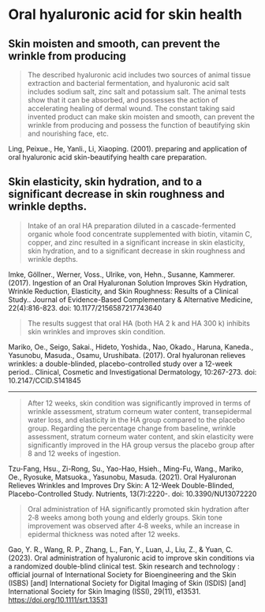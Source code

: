 # Oral hyaluronic acid for skin health

## Skin moisten and smooth, can prevent the wrinkle from producing
> The described hyaluronic acid includes two sources of animal tissue extraction and bacterial fermentation, and hyaluronic acid salt includes sodium salt, zinc salt and potassium salt. The animal tests show that it can be absorbed, and possesses the action of accelerating healing of dermal wound. The constant taking said invented product can make skin moisten and smooth, can prevent the wrinkle from producing and possess the function of beautifying skin and nourishing face, etc.

Ling, Peixue., He, Yanli., Li, Xiaoping. (2001). preparing and application of oral hyaluronic acid skin-beautifying health care preparation.

## Skin elasticity, skin hydration, and to a significant decrease in skin roughness and wrinkle depths.
> Intake of an oral HA preparation diluted in a cascade-fermented organic whole food concentrate supplemented with biotin, vitamin C, copper, and zinc resulted in a significant increase in skin elasticity, skin hydration, and to a significant decrease in skin roughness and wrinkle depths.

Imke, Göllner., Werner, Voss., Ulrike, von, Hehn., Susanne, Kammerer. (2017). Ingestion of an Oral Hyaluronan Solution Improves Skin Hydration, Wrinkle Reduction, Elasticity, and Skin Roughness: Results of a Clinical Study.. Journal of Evidence-Based Complementary & Alternative Medicine, 22(4):816-823. doi: 10.1177/2156587217743640

> The results suggest that oral HA (both HA 2 k and HA 300 k) inhibits skin wrinkles and improves skin condition.

Mariko, Oe., Seigo, Sakai., Hideto, Yoshida., Nao, Okado., Haruna, Kaneda., Yasunobu, Masuda., Osamu, Urushibata. (2017). Oral hyaluronan relieves wrinkles: a double-blinded, placebo-controlled study over a 12-week period.. Clinical, Cosmetic and Investigational Dermatology, 10:267-273. doi: 10.2147/CCID.S141845

---

> After 12 weeks, skin condition was significantly improved in terms of wrinkle assessment, stratum corneum water content, transepidermal water loss, and elasticity in the HA group compared to the placebo group. Regarding the percentage change from baseline, wrinkle assessment, stratum corneum water content, and skin elasticity were significantly improved in the HA group versus the placebo group after 8 and 12 weeks of ingestion. 

Tzu-Fang, Hsu., Zi-Rong, Su., Yao-Hao, Hsieh., Ming-Fu, Wang., Mariko, Oe., Ryosuke, Matsuoka., Yasunobu, Masuda. (2021). Oral Hyaluronan Relieves Wrinkles and Improves Dry Skin: A 12-Week Double-Blinded, Placebo-Controlled Study. Nutrients, 13(7):2220-. doi: 10.3390/NU13072220

> Oral administration of HA significantly promoted skin hydration after 2‐8 weeks among both young and elderly groups. Skin tone improvement was observed after 4‐8 weeks, while an increase in epidermal thickness was noted after 12 weeks.

Gao, Y. R., Wang, R. P., Zhang, L., Fan, Y., Luan, J., Liu, Z., & Yuan, C. (2023). Oral administration of hyaluronic acid to improve skin conditions via a randomized double-blind clinical test. Skin research and technology : official journal of International Society for Bioengineering and the Skin (ISBS) [and] International Society for Digital Imaging of Skin (ISDIS) [and] International Society for Skin Imaging (ISSI), 29(11), e13531. https://doi.org/10.1111/srt.13531
